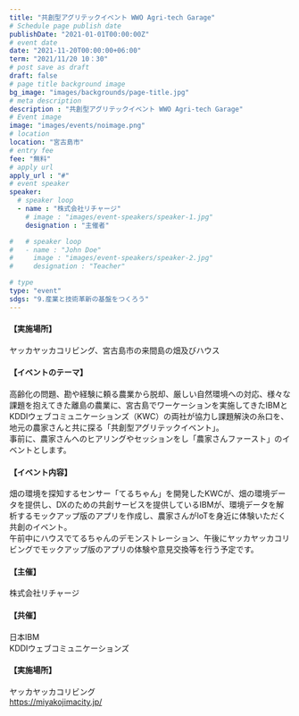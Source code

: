 ```yaml
---
title: "共創型アグリテックイベント WWO Agri-tech Garage"
# Schedule page publish date
publishDate: "2021-01-01T00:00:00Z"
# event date
date: "2021-11-20T00:00:00+06:00"
term: "2021/11/20 10：30"
# post save as draft
draft: false
# page title background image
bg_image: "images/backgrounds/page-title.jpg"
# meta description
description : "共創型アグリテックイベント WWO Agri-tech Garage"
# Event image
image: "images/events/noimage.png"
# location
location: "宮古島市"
# entry fee
fee: "無料"
# apply url
apply_url : "#"
# event speaker
speaker:
  # speaker loop
  - name : "株式会社リチャージ"
    # image : "images/event-speakers/speaker-1.jpg"
    designation : "主催者"

#   # speaker loop
#   - name : "John Doe"
#     image : "images/event-speakers/speaker-2.jpg"
#     designation : "Teacher"

# type
type: "event"
sdgs: "9.産業と技術革新の基盤をつくろう"
---
```


#### 【実施場所】
ヤッカヤッカコリビング、宮古島市の来間島の畑及びハウス  
#### 【イベントのテーマ】
高齢化の問題、勘や経験に頼る農業から脱却、厳しい自然環境への対応、様々な課題を抱えてきた離島の農業に、宮古島でワーケーションを実施してきたIBMとKDDIウェブコミュニケーションズ（KWC）の両社が協力し課題解決の糸口を、地元の農家さんと共に探る「共創型アグリテックイベント」。  
事前に、農家さんへのヒアリングやセッションをし「農家さんファースト」のイベントとします。
#### 【イベント内容】
畑の環境を探知するセンサー「てるちゃん」を開発したKWCが、畑の環境データを提供し、DXのための共創サービスを提供しているIBMが、環境データを解析するモックアップ版のアプリを作成し、農家さんがIoTを身近に体験いただく共創のイベント。  
午前中にハウスでてるちゃんのデモンストレーション、午後にヤッカヤッカコリビングでモックアップ版のアプリの体験や意見交換等を行う予定です。  
#### 【主催】
株式会社リチャージ  
#### 【共催】
日本IBM  
KDDIウェブコミュニケーションズ  
#### 【実施場所】
ヤッカヤッカコリビング  
https://miyakojimacity.jp/  